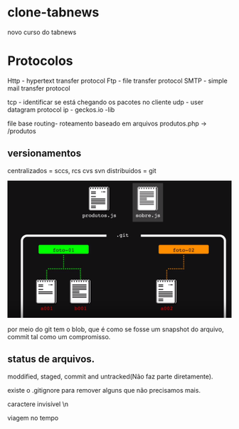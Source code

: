 # clone-tabnews
novo curso do tabnews

# Protocolos

Http - hypertext transfer protocol
Ftp  -  file transfer protocol
SMTP - simple mail transfer protocol

tcp - identificar se está chegando os pacotes no cliente
udp - user datagram protocol
ip - 
geckos.io -lib

file base routing- roteamento baseado em arquivos 
produtos.php -> /produtos

## versionamentos
centralizados = sccs, rcs cvs svn
distribuidos = git

![funcionamento](images/git.png)

por meio do git tem o blob, que é como se fosse um snapshot do arquivo,
commit tal como um compromisso.

## status de arquivos.

moddified, staged, commit and untracked(Não faz parte diretamente).

existe o .gitignore para remover alguns que não precisamos mais.

caractere invisível \n

viagem no tempo